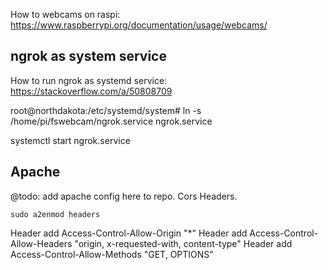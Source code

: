 How to webcams on raspi: https://www.raspberrypi.org/documentation/usage/webcams/

## ngrok as system service

How to run ngrok as systemd service: https://stackoverflow.com/a/50808709

root@northdakota:/etc/systemd/system# ln -s /home/pi/fswebcam/ngrok.service ngrok.service

systemctl start ngrok.service

## Apache

@todo: add apache config here to repo.
Cors Headers.

```
sudo a2enmod headers
```

Header add Access-Control-Allow-Origin "\*"
Header add Access-Control-Allow-Headers "origin, x-requested-with, content-type"
Header add Access-Control-Allow-Methods "GET, OPTIONS"
